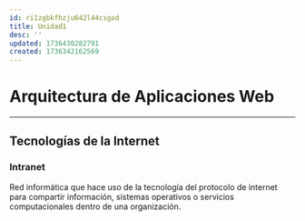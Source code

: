 ```yaml
---
id: ri1zgbkfhzju642l44csgod
title: Unidad1
desc: ''
updated: 1736430282791
created: 1736342162569
---
```

# Arquitectura de Aplicaciones Web
---
## Tecnologías de la Internet
### Intranet
Red informática que hace uso de la tecnología del protocolo de internet para compartir información, sistemas operativos o servicios computacionales dentro de una organización.